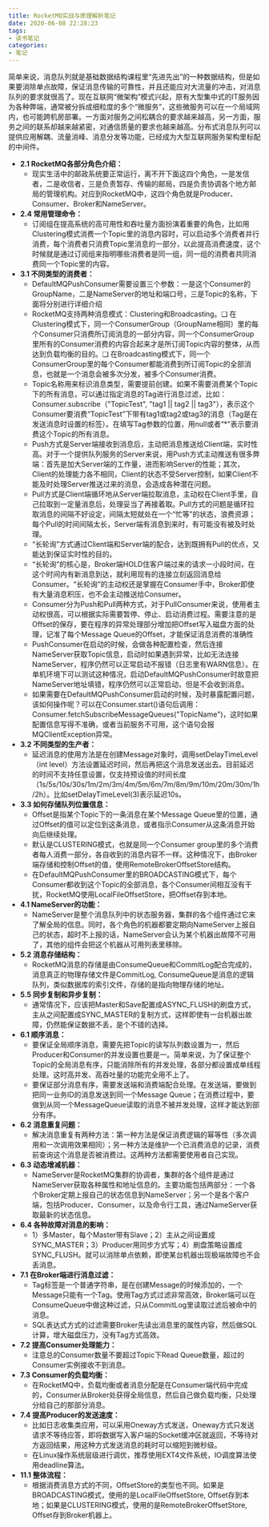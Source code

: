 ```yaml
---
title: RocketMQ实战与原理解析笔记
date: 2020-06-08 22:28:23
tags:
- 读书笔记
categories:
- 笔记
---
```


简单来说，消息队列就是基础数据结构课程里“先进先出”的一种数据结构，但是如果要消除单点故障，保证消息传输的可靠性，并且还能应对大流量的冲击，对消息队列的要求就很高了。现在互联网“微架构”模式兴起，原有大型集中式的IT服务因为各种弊端，通常被分拆成细粒度的多个“微服务”，这些微服务可以在一个局域网内，也可能跨机房部署。一方面对服务之间松耦合的要求越来越高，另一方面，服务之间的联系却越来越紧密，对通信质量的要求也越来越高。分布式消息队列可以提供应用解耦、流量消峰、消息分发等功能，已经成为大型互联网服务架构里标配的中间件。

<!--more-->

- **2.1 RocketMQ各部分角色介绍：**
	- 现实生活中的邮政系统要正常运行，离不开下面这四个角色，一是发信者，二是收信者，三是负责暂存、传输的邮局，四是负责协调各个地方邮局的管理机构。对应到RocketMQ中，这四个角色就是Producer、Consumer、Broker和NameServer。
- **2.4 常用管理命令：**
	- 订阅组在提高系统的高可用性和吞吐量方面扮演着重要的角色，比如用Clustering模式消费一个Topic里的消息内容时，可以启动多个消费者并行消费，每个消费者只消费Topic里消息的一部分，以此提高消费速度，这个时候就是通过订阅组来指明哪些消费者是同一组，同一组的消费者共同消费同一个Topic里的内容。
- **3.1 不同类型的消费者：**
	- DefaultMQPushConsumer需要设置三个参数：一是这个Consumer的GroupName，二是NameServer的地址和端口号，三是Topic的名称，下面将分别进行详细介绍
	- RocketMQ支持两种消息模式：Clustering和Broadcasting。❑ 在Clustering模式下，同一个ConsumerGroup（GroupName相同）里的每个Consumer只消费所订阅消息的一部分内容，同一个ConsumerGroup里所有的Consumer消费的内容合起来才是所订阅Topic内容的整体，从而达到负载均衡的目的。❑ 在Broadcasting模式下，同一个ConsumerGroup里的每个Consumer都能消费到所订阅Topic的全部消息，也就是一个消息会被多次分发，被多个Consumer消费。
	- Topic名称用来标识消息类型，需要提前创建。如果不需要消费某个Topic下的所有消息，可以通过指定消息的Tag进行消息过滤，比如：Consumer.subscribe（"TopicTest", "tag1 || tag2 || tag3"），表示这个Consumer要消费“TopicTest”下带有tag1或tag2或tag3的消息（Tag是在发送消息时设置的标签）。在填写Tag参数的位置，用null或者“*”表示要消费这个Topic的所有消息。
	- Push方式是Server端接收到消息后，主动把消息推送给Client端，实时性高。对于一个提供队列服务的Server来说，用Push方式主动推送有很多弊端：首先是加大Server端的工作量，进而影响Server的性能；其次，Client的处理能力各不相同，Client的状态不受Server控制，如果Client不能及时处理Server推送过来的消息，会造成各种潜在问题。
	- Pull方式是Client端循环地从Server端拉取消息，主动权在Client手里，自己拉取到一定量消息后，处理妥当了再接着取。Pull方式的问题是循环拉取消息的间隔不好设定，间隔太短就处在一个“忙等”的状态，浪费资源；每个Pull的时间间隔太长，Server端有消息到来时，有可能没有被及时处理。
	- “长轮询”方式通过Client端和Server端的配合，达到既拥有Pull的优点，又能达到保证实时性的目的。
	- “长轮询”的核心是，Broker端HOLD住客户端过来的请求一小段时间，在这个时间内有新消息到达，就利用现有的连接立刻返回消息给Consumer。“长轮询”的主动权还是掌握在Consumer手中，Broker即使有大量消息积压，也不会主动推送给Consumer。
	- Consumer分为Push和Pull两种方式，对于PullConsumer来说，使用者主动权很高，可以根据实际需要暂停、停止、启动消费过程。需要注意的是Offset的保存，要在程序的异常处理部分增加把Offset写入磁盘方面的处理，记准了每个Message Queue的Offset，才能保证消息消费的准确性
	- PushConsumer在启动的时候，会做各种配置检查，然后连接NameServer获取Topic信息，启动时如果遇到异常，比如无法连接NameServer，程序仍然可以正常启动不报错（日志里有WARN信息）。在单机环境下可以测试这种情况，启动DefaultMQPushConsumer时故意把NameServer地址填错，程序仍然可以正常启动，但是不会收到消息。
	- 如果需要在DefaultMQPushConsumer启动的时候，及时暴露配置问题，该如何操作呢？可以在Consumer.start()语句后调用：Consumer.fetchSubscribeMessageQueues("TopicName")，这时如果配置信息写得不准确，或者当前服务不可用，这个语句会报MQClientException异常。
- **3.2 不同类型的生产者：**
	- 延迟消息的使用方法是在创建Message对象时，调用setDelayTimeLevel（int level）方法设置延迟时间，然后再把这个消息发送出去。目前延迟的时间不支持任意设置，仅支持预设值的时间长度（1s/5s/10s/30s/1m/2m/3m/4m/5m/6m/7m/8m/9m/10m/20m/30m/1h/2h）。比如setDelayTimeLevel(3)表示延迟10s。
- **3.3 如何存储队列位置信息：**
	- Offset是指某个Topic下的一条消息在某个Message Queue里的位置，通过Offset的值可以定位到这条消息，或者指示Consumer从这条消息开始向后继续处理。
	- 默认是CLUSTERING模式，也就是同一个Consumer group里的多个消费者每人消费一部分，各自收到的消息内容不一样。这种情况下，由Broker端存储和控制Offset的值，使用RemoteBrokerOffsetStore结构。
	- 在DefaultMQPushConsumer里的BROADCASTING模式下，每个Consumer都收到这个Topic的全部消息，各个Consumer间相互没有干扰，RocketMQ使用LocalFileOffsetStore，把Offset存到本地。
- **4.1 NameServer的功能：**
	- NameServer是整个消息队列中的状态服务器，集群的各个组件通过它来了解全局的信息。同时，各个角色的机器都要定期向NameServer上报自己的状态，超时不上报的话，NameServer会认为某个机器出故障不可用了，其他的组件会把这个机器从可用列表里移除。
- **5.2 消息存储结构：**
	- RocketMQ消息的存储是由ConsumeQueue和CommitLog配合完成的，消息真正的物理存储文件是CommitLog, ConsumeQueue是消息的逻辑队列，类似数据库的索引文件，存储的是指向物理存储的地址。
- **5.5 同步复制和异步复制：**
	- 通常情况下，应该把Master和Save配置成ASYNC_FLUSH的刷盘方式，主从之间配置成SYNC_MASTER的复制方式，这样即使有一台机器出故障，仍然能保证数据不丢，是个不错的选择。
- **6.1 顺序消息：**
	- 要保证全局顺序消息，需要先把Topic的读写队列数设置为一，然后Producer和Consumer的并发设置也要是一。简单来说，为了保证整个Topic的全局消息有序，只能消除所有的并发处理，各部分都设置成单线程处理。这时高并发、高吞吐量的功能完全用不上了。
	- 要保证部分消息有序，需要发送端和消费端配合处理。在发送端，要做到把同一业务ID的消息发送到同一个Message Queue；在消费过程中，要做到从同一个MessageQueue读取的消息不被并发处理，这样才能达到部分有序。
- **6.2 消息重复问题：**
	- 解决消息重复有两种方法：第一种方法是保证消费逻辑的幂等性（多次调用和一次调用效果相同）；另一种方法是维护一个已消费消息的记录，消费前查询这个消息是否被消费过。这两种方法都需要使用者自己实现。
- **6.3 动态增减机器：**
	- NameServer是RocketMQ集群的协调者，集群的各个组件是通过NameServer获取各种属性和地址信息的。主要功能包括两部分：一个各个Broker定期上报自己的状态信息到NameServer；另一个是各个客户端，包括Producer、Consumer，以及命令行工具，通过NameServer获取最新的状态信息。
- **6.4 各种故障对消息的影响：**
	- 1）多Master，每个Master带有Slave；2）主从之间设置成SYNC_MASTER；3）Producer用同步方式写；4）刷盘策略设置成SYNC_FLUSH。就可以消除单点依赖，即使某台机器出现极端故障也不会丢消息。
- **7.1 在Broker端进行消息过滤：**
	- Tag标签是一个普通字符串，是在创建Message的时候添加的，一个Message只能有一个Tag。使用Tag方式过滤非常高效，Broker端可以在ConsumeQueue中做这种过滤，只从CommitLog里读取过滤后被命中的消息。
	- SQL表达式方式的过滤需要Broker先读出消息里的属性内容，然后做SQL计算，增大磁盘压力，没有Tag方式高效。
- **7.2 提高Consumer处理能力：**
	- 注意总的Consumer数量不要超过Topic下Read Queue数量，超过的Consumer实例接收不到消息。
- **7.3 Consumer的负载均衡：**
	- 在RocketMQ中，负载均衡或者消息分配是在Consumer端代码中完成的，Consumer从Broker处获得全局信息，然后自己做负载均衡，只处理分给自己的那部分消息。
- **7.4 提高Producer的发送速度：**
	- 比如日志收集类应用，可以采用Oneway方式发送，Oneway方式只发送请求不等待应答，即将数据写入客户端的Socket缓冲区就返回，不等待对方返回结果，用这种方式发送消息的耗时可以缩短到微秒级。
	- 在Linux操作系统层级进行调优，推荐使用EXT4文件系统，IO调度算法使用deadline算法。
- **11.1 整体流程：**
	- 根据消费消息方式的不同，OffsetStore的类型也不同。如果是BROADCASTING模式，使用的是LocalFileOffsetStore, Offset存到本地；如果是CLUSTERING模式，使用的是RemoteBrokerOffsetStore, Offset存到Broker机器上。